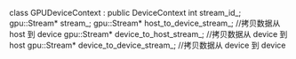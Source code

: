 
class GPUDeviceContext : public DeviceContext
  int stream_id_;
  gpu::Stream* stream_;
  gpu::Stream* host_to_device_stream_; //拷贝数据从 host 到 device
  gpu::Stream* device_to_host_stream_; //拷贝数据从 device 到 host
  gpu::Stream* device_to_device_stream_; //拷贝数据从 device 到 device
